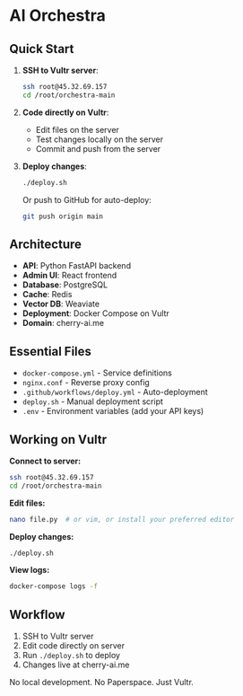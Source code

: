 # AI Orchestra

## Quick Start

1. **SSH to Vultr server**:
   ```bash
   ssh root@45.32.69.157
   cd /root/orchestra-main
   ```

2. **Code directly on Vultr**:
   - Edit files on the server
   - Test changes locally on the server
   - Commit and push from the server

3. **Deploy changes**:
   ```bash
   ./deploy.sh
   ```
   Or push to GitHub for auto-deploy:
   ```bash
   git push origin main
   ```

## Architecture

- **API**: Python FastAPI backend
- **Admin UI**: React frontend
- **Database**: PostgreSQL
- **Cache**: Redis
- **Vector DB**: Weaviate
- **Deployment**: Docker Compose on Vultr
- **Domain**: cherry-ai.me

## Essential Files

- `docker-compose.yml` - Service definitions
- `nginx.conf` - Reverse proxy config
- `.github/workflows/deploy.yml` - Auto-deployment
- `deploy.sh` - Manual deployment script
- `.env` - Environment variables (add your API keys)

## Working on Vultr

**Connect to server:**
```bash
ssh root@45.32.69.157
cd /root/orchestra-main
```

**Edit files:**
```bash
nano file.py  # or vim, or install your preferred editor
```

**Deploy changes:**
```bash
./deploy.sh
```

**View logs:**
```bash
docker-compose logs -f
```

## Workflow

1. SSH to Vultr server
2. Edit code directly on server
3. Run `./deploy.sh` to deploy
4. Changes live at cherry-ai.me

No local development. No Paperspace. Just Vultr.
